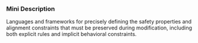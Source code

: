 ### Mini Description

Languages and frameworks for precisely defining the safety properties and alignment constraints that must be preserved during modification, including both explicit rules and implicit behavioral constraints.
